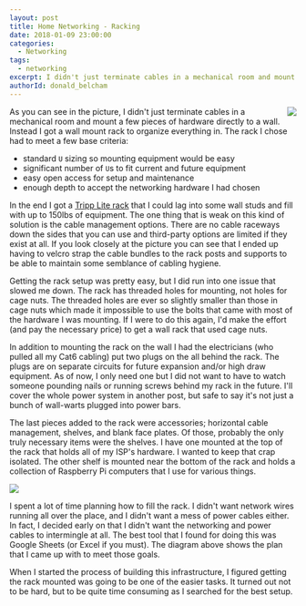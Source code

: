 ```yaml
---
layout: post
title: Home Networking - Racking
date: 2018-01-09 23:00:00
categories:
  - Networking
tags:
  - networking
excerpt: I didn't just terminate cables in a mechanical room and mount a few pieces of hardware directly to a wall. Instead I got a wall mount rack to organize everything in.
authorId: donald_belcham
---
```

<img style="float: right;padding-left:10px" src="https://www.igloocoder.com/images/raw-wiring.jpg"/>

As you can see in the picture, I didn't just terminate cables in a mechanical room and mount a few pieces of hardware directly to a wall. Instead I got a wall mount rack to organize everything in. The rack I chose had to meet a few base criteria:
 * standard `U` sizing so mounting equipment would be easy
 * significant number of `U`s to fit current and future equipment
 * easy open access for setup and maintenance
 * enough depth to accept the networking hardware I had chosen

 In the end I got a [Tripp Lite rack](https://www.amazon.ca/Tripp-Lite-SRW08U22-2-Post-Cabinet/dp/B0041W55YE/ref=sr_1_6?ie=UTF8&qid=1515542698&sr=8-6&keywords=wall+mount+rack) that I could lag into some wall studs and fill with up to 150lbs of equipment. The one thing that is weak on this kind of solution is the cable management options. There are no cable raceways down the sides that you can use and third-party options are limited if they exist at all. If you look closely at the picture you can see that I ended up having to velcro strap the cable bundles to the rack posts and supports to be able to maintain some semblance of cabling hygiene.

 Getting the rack setup was pretty easy, but I did run into one issue that slowed me down. The rack has threaded holes for mounting, not holes for cage nuts. The threaded holes are ever so slightly smaller than those in cage nuts which made it impossible to use the bolts that came with most of the hardware I was mounting. If I were to do this again, I'd make the effort (and pay the necessary price) to get a wall rack that used cage nuts.

 In addition to mounting the rack on the wall I had the electricians (who pulled all my Cat6 cabling) put two plugs on the all behind the rack. The plugs are on separate circuits for future expansion and/or high draw equipment. As of now, I only need one but I did not want to have to watch someone pounding nails or running screws behind my rack in the future. I'll cover the whole power system in another post, but safe to say it's not just a bunch of wall-warts plugged into power bars.

 The last pieces added to the rack were accessories; horizontal cable management, shelves, and blank face plates. Of those, probably the only truly necessary items were the shelves. I have one mounted at the top of the rack that holds all of my ISP's hardware. I wanted to keep that crap isolated. The other shelf is mounted near the bottom of the rack and holds a collection of Raspberry Pi computers that I use for various things.

<img src="https://www.igloocoder.com/images/rack-layout.jpg"/>

 I spent a lot of time planning how to fill the rack. I didn't want network wires running all over the place, and I didn't want a mess of power cables either. In fact, I decided early on that I didn't want the networking and power cables to intermingle at all. The best tool that I found for doing this was Google Sheets (or Excel if you must). The diagram above shows the plan that I came up with to meet those goals.

 When I started the process of building this infrastructure, I figured getting the rack mounted was going to be one of the easier tasks. It turned out not to be hard, but to be quite time consuming as I searched for the best setup.